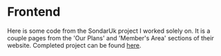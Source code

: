 # Frontend

Here is some code from the SondarUk project I worked solely on. 
It is a couple pages from the 'Our Plans' and 'Member's Area' sections of their website. 
Completed project can be found [here](https://sondaruk.com).
